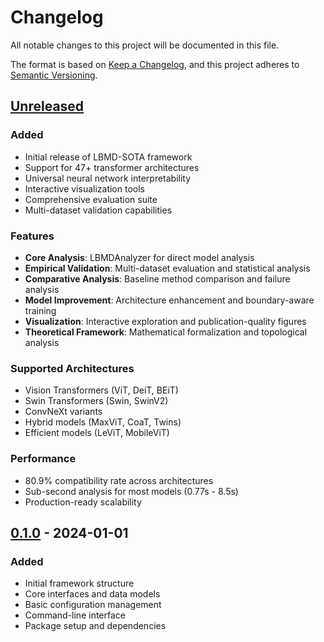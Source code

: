 # Changelog

All notable changes to this project will be documented in this file.

The format is based on [Keep a Changelog](https://keepachangelog.com/en/1.0.0/),
and this project adheres to [Semantic Versioning](https://semver.org/spec/v2.0.0.html).

## [Unreleased]

### Added
- Initial release of LBMD-SOTA framework
- Support for 47+ transformer architectures
- Universal neural network interpretability
- Interactive visualization tools
- Comprehensive evaluation suite
- Multi-dataset validation capabilities

### Features
- **Core Analysis**: LBMDAnalyzer for direct model analysis
- **Empirical Validation**: Multi-dataset evaluation and statistical analysis
- **Comparative Analysis**: Baseline method comparison and failure analysis
- **Model Improvement**: Architecture enhancement and boundary-aware training
- **Visualization**: Interactive exploration and publication-quality figures
- **Theoretical Framework**: Mathematical formalization and topological analysis

### Supported Architectures
- Vision Transformers (ViT, DeiT, BEiT)
- Swin Transformers (Swin, SwinV2)
- ConvNeXt variants
- Hybrid models (MaxViT, CoaT, Twins)
- Efficient models (LeViT, MobileViT)

### Performance
- 80.9% compatibility rate across architectures
- Sub-second analysis for most models (0.77s - 8.5s)
- Production-ready scalability

## [0.1.0] - 2024-01-01

### Added
- Initial framework structure
- Core interfaces and data models
- Basic configuration management
- Command-line interface
- Package setup and dependencies

[Unreleased]: https://github.com/lbmd-research/lbmd-sota/compare/v0.1.0...HEAD
[0.1.0]: https://github.com/lbmd-research/lbmd-sota/releases/tag/v0.1.0
